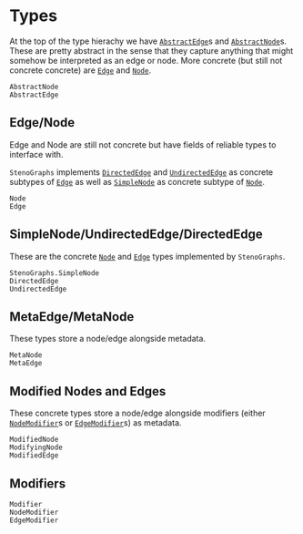 # Types

At the top of the type hierachy we have [`AbstractEdge`](@ref)s and [`AbstractNode`](@ref)s.
These are pretty abstract in the sense that they capture anything that might somehow be interpreted as an edge or node.
More concrete (but still not concrete concrete) are [`Edge`](@ref) and [`Node`](@ref).

```@docs
AbstractNode
AbstractEdge
```

## Edge/Node

Edge and Node are still not concrete but have fields of reliable types to interface with.

`StenoGraphs` implements [`DirectedEdge`](@ref) and [`UndirectedEdge`](@ref)  as concrete subtypes of [`Edge`](@ref) as well as [`SimpleNode`](@ref) as concrete subtype of [`Node`](@ref).

```@docs
Node
Edge
```

## SimpleNode/UndirectedEdge/DirectedEdge

These are the concrete [`Node`](@ref) and [`Edge`](@ref) types implemented by `StenoGraphs`.

```@docs
StenoGraphs.SimpleNode
DirectedEdge
UndirectedEdge
```

## MetaEdge/MetaNode

These types store a node/edge alongside metadata.

```@docs
MetaNode
MetaEdge
```

## Modified Nodes and Edges

These concrete types store a node/edge alongside modifiers (either [`NodeModifier`](@ref)s or [`EdgeModifier`](@ref)s) as metadata.

```@docs
ModifiedNode
ModifyingNode
ModifiedEdge
```

## Modifiers

```@docs
Modifier
NodeModifier
EdgeModifier
```
